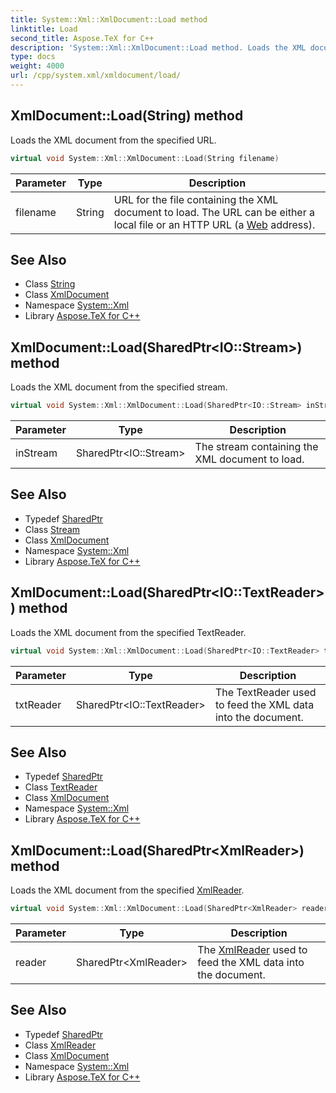 ```yaml
---
title: System::Xml::XmlDocument::Load method
linktitle: Load
second_title: Aspose.TeX for C++
description: 'System::Xml::XmlDocument::Load method. Loads the XML document from the specified URL in C++.'
type: docs
weight: 4000
url: /cpp/system.xml/xmldocument/load/
---
```

## XmlDocument::Load(String) method


Loads the XML document from the specified URL.

```cpp
virtual void System::Xml::XmlDocument::Load(String filename)
```


| Parameter | Type | Description |
| --- | --- | --- |
| filename | String | URL for the file containing the XML document to load. The URL can be either a local file or an HTTP URL (a [Web](../../../system.web/) address). |

## See Also

* Class [String](../../../system/string/)
* Class [XmlDocument](../)
* Namespace [System::Xml](../../)
* Library [Aspose.TeX for C++](../../../)
## XmlDocument::Load(SharedPtr\<IO::Stream\>) method


Loads the XML document from the specified stream.

```cpp
virtual void System::Xml::XmlDocument::Load(SharedPtr<IO::Stream> inStream)
```


| Parameter | Type | Description |
| --- | --- | --- |
| inStream | SharedPtr\<IO::Stream\> | The stream containing the XML document to load. |

## See Also

* Typedef [SharedPtr](../../../system/sharedptr/)
* Class [Stream](../../../system.io/stream/)
* Class [XmlDocument](../)
* Namespace [System::Xml](../../)
* Library [Aspose.TeX for C++](../../../)
## XmlDocument::Load(SharedPtr\<IO::TextReader\>) method


Loads the XML document from the specified TextReader.

```cpp
virtual void System::Xml::XmlDocument::Load(SharedPtr<IO::TextReader> txtReader)
```


| Parameter | Type | Description |
| --- | --- | --- |
| txtReader | SharedPtr\<IO::TextReader\> | The TextReader used to feed the XML data into the document. |

## See Also

* Typedef [SharedPtr](../../../system/sharedptr/)
* Class [TextReader](../../../system.io/textreader/)
* Class [XmlDocument](../)
* Namespace [System::Xml](../../)
* Library [Aspose.TeX for C++](../../../)
## XmlDocument::Load(SharedPtr\<XmlReader\>) method


Loads the XML document from the specified [XmlReader](../../xmlreader/).

```cpp
virtual void System::Xml::XmlDocument::Load(SharedPtr<XmlReader> reader)
```


| Parameter | Type | Description |
| --- | --- | --- |
| reader | SharedPtr\<XmlReader\> | The [XmlReader](../../xmlreader/) used to feed the XML data into the document. |

## See Also

* Typedef [SharedPtr](../../../system/sharedptr/)
* Class [XmlReader](../../xmlreader/)
* Class [XmlDocument](../)
* Namespace [System::Xml](../../)
* Library [Aspose.TeX for C++](../../../)
